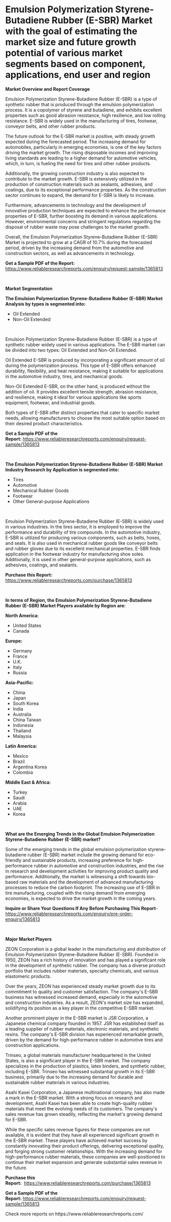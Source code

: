 <p><h1>Emulsion Polymerization Styrene-Butadiene Rubber (E-SBR) Market with the goal of estimating the market size and future growth potential of various market segments based on component, applications, end user and region</h1></p><p><strong>Market Overview and Report Coverage</strong></p>
<p><p>Emulsion Polymerization Styrene-Butadiene Rubber (E-SBR) is a type of synthetic rubber that is produced through the emulsion polymerization process. It is a copolymer of styrene and butadiene, and exhibits excellent properties such as good abrasion resistance, high resilience, and low rolling resistance. E-SBR is widely used in the manufacturing of tires, footwear, conveyor belts, and other rubber products.</p><p>The future outlook for the E-SBR market is positive, with steady growth expected during the forecasted period. The increasing demand for automobiles, particularly in emerging economies, is one of the key factors driving the market growth. The rising disposable incomes and improving living standards are leading to a higher demand for automotive vehicles, which, in turn, is fueling the need for tires and other rubber products.</p><p>Additionally, the growing construction industry is also expected to contribute to the market growth. E-SBR is extensively utilized in the production of construction materials such as sealants, adhesives, and coatings, due to its exceptional performance properties. As the construction sector continues to expand, the demand for E-SBR is likely to increase.</p><p>Furthermore, advancements in technology and the development of innovative production techniques are expected to enhance the performance properties of E-SBR, further boosting its demand in various applications. However, environmental concerns and stringent regulations regarding the disposal of rubber waste may pose challenges to the market growth.</p><p>Overall, the Emulsion Polymerization Styrene-Butadiene Rubber (E-SBR) Market is projected to grow at a CAGR of 10.7% during the forecasted period, driven by the increasing demand from the automotive and construction sectors, as well as advancements in technology.</p></p>
<p><strong>Get a Sample PDF of the Report:</strong> <a href="https://www.reliableresearchreports.com/enquiry/request-sample/1365813">https://www.reliableresearchreports.com/enquiry/request-sample/1365813</a></p>
<p>&nbsp;</p>
<p><strong>Market Segmentation</strong></p>
<p><strong>The Emulsion Polymerization Styrene-Butadiene Rubber (E-SBR) Market Analysis by types is segmented into:</strong></p>
<p><ul><li>Oil Extended</li><li>Non-Oil Extended</li></ul></p>
<p>&nbsp;</p>
<p><p>Emulsion Polymerization Styrene-Butadiene Rubber (E-SBR) is a type of synthetic rubber widely used in various applications. The E-SBR market can be divided into two types: Oil Extended and Non-Oil Extended. </p><p>Oil Extended E-SBR is produced by incorporating a significant amount of oil during the polymerization process. This type of E-SBR offers enhanced durability, flexibility, and heat resistance, making it suitable for applications in the automotive industry, tires, and mechanical goods.</p><p>Non-Oil Extended E-SBR, on the other hand, is produced without the addition of oil. It provides excellent tensile strength, abrasion resistance, and resilience, making it ideal for various applications like sports equipment, footwear, and industrial goods.</p><p>Both types of E-SBR offer distinct properties that cater to specific market needs, allowing manufacturers to choose the most suitable option based on their desired product characteristics.</p></p>
<p><strong>Get a Sample PDF of the Report:</strong>&nbsp;<a href="https://www.reliableresearchreports.com/enquiry/request-sample/1365813">https://www.reliableresearchreports.com/enquiry/request-sample/1365813</a></p>
<p>&nbsp;</p>
<p><strong>The Emulsion Polymerization Styrene-Butadiene Rubber (E-SBR) Market Industry Research by Application is segmented into:</strong></p>
<p><ul><li>Tires</li><li>Automotive</li><li>Mechanical Rubber Goods</li><li>Footwear</li><li>Other General-purpose Applications</li></ul></p>
<p>&nbsp;</p>
<p><p>Emulsion Polymerization Styrene-Butadiene Rubber (E-SBR) is widely used in various industries. In the tires sector, it is employed to improve the performance and durability of tire compounds. In the automotive industry, E-SBR is utilized for producing various components, such as belts, hoses, and seals. It is also used in mechanical rubber goods like conveyor belts and rubber gloves due to its excellent mechanical properties. E-SBR finds application in the footwear industry for manufacturing shoe soles. Additionally, it is used in other general-purpose applications, such as adhesives, coatings, and sealants.</p></p>
<p><strong>Purchase this Report:</strong>&nbsp; <a href="https://www.reliableresearchreports.com/purchase/1365813">https://www.reliableresearchreports.com/purchase/1365813</a></p>
<p>&nbsp;</p>
<p><strong>In terms of Region, the Emulsion Polymerization Styrene-Butadiene Rubber (E-SBR) Market Players available by Region are:</strong></p>
<p>
    <p> <strong> North America: </strong>
        <ul>
            <li>United States</li>
            <li>Canada</li>
        </ul>
        </p> 
    <p> <strong> Europe: </strong>
        <ul>
            <li>Germany</li>
            <li>France</li>
            <li>U.K.</li>
            <li>Italy</li>
            <li>Russia</li>
        </ul>
        </p> 
    <p> <strong> Asia-Pacific: </strong>
        <ul>
            <li>China</li>
            <li>Japan</li>
            <li>South Korea</li>
            <li>India</li>
            <li>Australia</li>
            <li>China Taiwan</li>
            <li>Indonesia</li>
            <li>Thailand</li>
            <li>Malaysia</li>
        </ul>
        </p> 
    <p> <strong> Latin America: </strong>
        <ul>
            <li>Mexico</li>
            <li>Brazil</li>
            <li>Argentina Korea</li>
            <li>Colombia</li>
        </ul>
        </p> 
    <p> <strong> Middle East & Africa: </strong>
        <ul>
            <li>Turkey</li>
            <li>Saudi</li>
            <li>Arabia</li>
            <li>UAE</li>
            <li>Korea</li>
        </ul>
    </p>
    </p>
<p>&nbsp;</p>
<p><strong>What are the Emerging Trends in the Global Emulsion Polymerization Styrene-Butadiene Rubber (E-SBR) market?</strong></p>
<p><p>Some of the emerging trends in the global emulsion polymerization styrene-butadiene rubber (E-SBR) market include the growing demand for eco-friendly and sustainable products, increasing preference for high-performance rubber in automotive and construction industries, and the rise in research and development activities for improving product quality and performance. Additionally, the market is witnessing a shift towards bio-based raw materials and the development of advanced manufacturing processes to reduce the carbon footprint. The increasing use of E-SBR in tire manufacturing, coupled with the rising demand from emerging economies, is expected to drive the market growth in the coming years.</p></p>
<p><strong>Inquire or Share Your Questions If Any Before Purchasing This Report</strong>- <a href="https://www.reliableresearchreports.com/enquiry/pre-order-enquiry/1365813">https://www.reliableresearchreports.com/enquiry/pre-order-enquiry/1365813</a></p>
<p>&nbsp;</p>
<p><strong>Major Market Players</strong></p>
<p><p>ZEON Corporation is a global leader in the manufacturing and distribution of Emulsion Polymerization Styrene-Butadiene Rubber (E-SBR). Founded in 1950, ZEON has a rich history of innovation and has played a significant role in the development of synthetic rubber. The company has a diverse product portfolio that includes rubber materials, specialty chemicals, and various elastomeric products.</p><p>Over the years, ZEON has experienced steady market growth due to its commitment to quality and customer satisfaction. The company's E-SBR business has witnessed increased demand, especially in the automotive and construction industries. As a result, ZEON's market size has expanded, solidifying its position as a key player in the competitive E-SBR market.</p><p>Another prominent player in the E-SBR market is JSR Corporation, a Japanese chemical company founded in 1957. JSR has established itself as a leading supplier of rubber materials, electronic materials, and synthetic resins. The company's E-SBR division has experienced remarkable growth, driven by the demand for high-performance rubber in automotive tires and construction applications.</p><p>Trinseo, a global materials manufacturer headquartered in the United States, is also a significant player in the E-SBR market. The company specializes in the production of plastics, latex binders, and synthetic rubber, including E-SBR. Trinseo has witnessed substantial growth in its E-SBR business, primarily due to the increasing demand for durable and sustainable rubber materials in various industries.</p><p>Asahi Kasei Corporation, a Japanese multinational company, has also made a mark in the E-SBR market. With a strong focus on research and development, Asahi Kasei has been able to create high-quality rubber materials that meet the evolving needs of its customers. The company's sales revenue has grown steadily, reflecting the market's growing demand for E-SBR.</p><p>While the specific sales revenue figures for these companies are not available, it is evident that they have all experienced significant growth in the E-SBR market. These players have achieved market success by constantly innovating their product offerings, delivering exceptional quality, and forging strong customer relationships. With the increasing demand for high-performance rubber materials, these companies are well-positioned to continue their market expansion and generate substantial sales revenue in the future.</p></p>
<p><strong>Purchase this Report:</strong>&nbsp;&nbsp;<a href="https://www.reliableresearchreports.com/purchase/1365813">https://www.reliableresearchreports.com/purchase/1365813</a></p>
<p></p>
<p><strong>Get a Sample PDF of the Report:</strong>&nbsp;<a href="https://www.reliableresearchreports.com/enquiry/request-sample/1365813">https://www.reliableresearchreports.com/enquiry/request-sample/1365813</a></p>
<p>Check more reports on https://www.reliableresearchreports.com/</p>